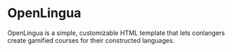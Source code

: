 # OpenLingua
OpenLingua is a simple, customizable HTML template that lets conlangers create gamified courses for their constructed languages.

